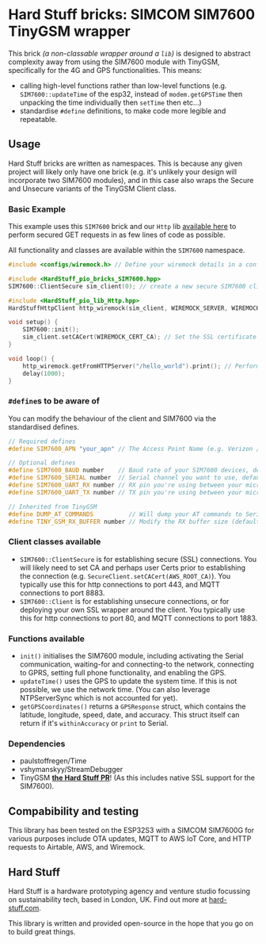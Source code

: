 # **Hard Stuff** bricks: SIMCOM SIM7600 TinyGSM wrapper

This brick _(a non-classable wrapper around a `lib`)_ is designed to abstract complexity away from using the SIM7600 module with TinyGSM, specifically for the 4G and GPS functionalities. This means:

-   calling high-level functions rather than low-level functions (e.g. `SIM7600::updateTime` of the esp32, instead of `modem.getGPSTime` then unpacking the time individually then `setTime` then etc...)
-   standardise `#define` definitions, to make code more legible and repeatable.

## Usage

Hard Stuff bricks are written as namespaces. This is because any given project will likely only have one brick (e.g. it's unlikely your design will incorporate two SIM7600 modules), and in this case also wraps the Secure and Unsecure variants of the TinyGSM Client class.

### Basic Example

This example uses this `SIM7600` brick and our `Http` lib [available here](https://github.com/Hard-Stuff/HardStuff_pio_lib_Http) to perform secured GET requests in as few lines of code as possible.

All functionality and classes are available within the `SIM7600` namespace.

```cpp
#include <configs/wiremock.h> // Define your wiremock details in a config

#include <HardStuff_pio_bricks_SIM7600.hpp>
SIM7600::ClientSecure sim_client(0); // create a new secure SIM7600 client (SSL-secure ready), on MUX 0

#include <HardStuff_pio_lib_Http.hpp>
HardStuffHttpClient http_wiremock(sim_client, WIREMOCK_SERVER, WIREMOCK_PORT); // Create an HTTP wrapper around the client

void setup() {
    SIM7600::init();
    sim_client.setCACert(WIREMOCK_CERT_CA); // Set the SSL certificate for secure communication between client and server.
}

void loop() {
    http_wiremock.getFromHTTPServer("/hello_world").print(); // Perform a get request on the /hello_world endpoint and print the HTTP response.
    delay(1000);
}
```

### `#define`s to be aware of

You can modify the behaviour of the client and SIM7600 via the standardised defines.

```cpp
// Required defines
#define SIM7600_APN "your_apn" // The Access Point Name (e.g. Verizon / Three) of your SIM card

// Optional defines
#define SIM7600_BAUD number    // Baud rate of your SIM7600 devices, defaults to 115200
#define SIM7600_SERIAL number  // Serial channel you want to use, default is Serial1 (with Serial being reserved for your Serial.print()s)
#define SIM7600_UART_RX number // RX pin you're using between your microcontroller and the SIM7600, default varies depending on microcontroller.
#define SIM7600_UART_TX number // TX pin you're using between your microcontroller and the SIM7600, default varies depending on microcontroller.

// Inherited from TinyGSM
#define DUMP_AT_COMMANDS          // Will dump your AT commands to Serial. Very useful for debugging, remove in production code!
#define TINY_GSM_RX_BUFFER number // Modify the RX buffer size (default is 1024). Depends on your microcontroller.
```

### Client classes available

-   `SIM7600::ClientSecure` is for establishing secure (SSL) connections. You will likely need to set CA and perhaps user Certs prior to establishing the connection (e.g. `SecureClient.setCACert(AWS_ROOT_CA)`). You typically use this for http connections to port 443, and MQTT connections to port 8883.
-   `SIM7600::Client` is for establishing unsecure connections, or for deploying your own SSL wrapper around the client. You typically use this for http connections to port 80, and MQTT connections to port 1883.

### Functions available

-   `init()` initialises the SIM7600 module, including activating the Serial communication, waiting-for and connecting-to the network, connecting to GPRS, setting full phone functionality, and enabling the GPS.
-   `updateTime()` uses the GPS to update the system time. If this is not possible, we use the network time. (You can also leverage NTPServerSync which is not accounted for yet).
-   `getGPSCoordinates()` returns a `GPSResponse` struct, which contains the latitude, longitude, speed, date, and accuracy. This struct itself can return if it's `withinAccuracy` or `print` to Serial.

### Dependencies

-   paulstoffregen/Time
-   vshymanskyy/StreamDebugger
-   TinyGSM **[the Hard Stuff PR](github.com:Hard-Stuff/TinyGSM.git)**! (As this includes native SSL support for the SIM7600).

## Compabibility and testing

This library has been tested on the ESP32S3 with a SIMCOM SIM7600G for various purposes include OTA updates, MQTT to AWS IoT Core, and HTTP requests to Airtable, AWS, and Wiremock.

## Hard Stuff

Hard Stuff is a hardware prototyping agency and venture studio focussing on sustainability tech, based in London, UK.
Find out more at [hard-stuff.com](hard-stuff.com).

This library is written and provided open-source in the hope that you go on to build great things.
